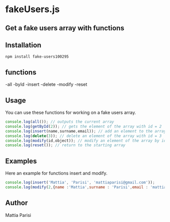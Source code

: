 # fakeUsers.js

## Get a fake users array with functions

## Installation
```
npm install fake-users100295
```
## functions
  -all
  -byId
  -insert
  -delete
  -modify
  -reset

## Usage
You can use these functions for working on a fake users array.

```js
console.log(all()); // outputs the current array
console.log(getById(2)); // gets the element of the array with id = 2
console.log(insert(name,surname,email)); // add an element to the array giving him by input name, surname and email and adds automatically an id
console.log(delete(3)); // delete an element of the array with id = 3
console.log(modify(id,object)); // modify an element of the array by id, giving the json that contains the modifies to be made
console.log(reset()); // return to the starting array

```
## Examples
Here an example for functions insert and modify.

```js
console.log(insert('Mattia', 'Parisi', 'mattiaparisi@gmail.com'));
console.log(modify(2,{name :'Mattia',surname : 'Parisi',email : 'mattiaparisi@gmail.com'}));

```
## Author
Mattia Parisi
